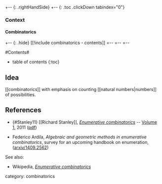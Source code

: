 
+-- {: .rightHandSide}
+-- {: .toc .clickDown tabindex="0"}
### Context
#### Combinatorics
+-- {: .hide}
[[!include combinatorics - contents]]
=--
=--
=--


#Contents#
* table of contents
{:toc}

## Idea

[[combinatorics]] with emphasis on counting [[natural numbers|numbers]] of possibilities.

## References

* {#Stanley11} [[Richard Stanley]], *[Enumerative combinatorics](http://www-math.mit.edu/~rstan/ec/)* -- [Volume 1](http://www-math.mit.edu/~rstan/ec/ec1/), 2011 ([pdf](http://www-math.mit.edu/~rstan/ec/ec1.pdf))

* Federico Ardila, _Algebraic and geometric methods in enumerative combinatorics_, survey for an upcoming handbook on enumeration, ([arxiv/1409.2562](http://arxiv.org/abs/1409.2562))

See also: 

* Wikipedia, *[Enumerative combinatorics](https://en.wikipedia.org/wiki/Enumerative_combinatorics)*


category: combinatorics
 